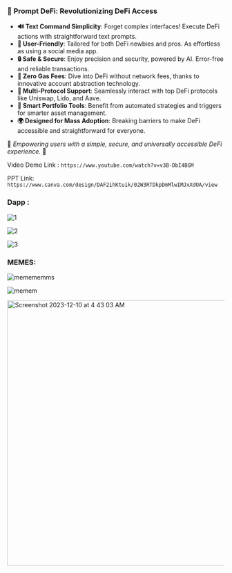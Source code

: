 ### 🚀 **Prompt DeFi: Revolutionizing DeFi Access**

- **🔊 Text Command Simplicity**: Forget complex interfaces! Execute DeFi actions with straightforward text prompts.
- **👥 User-Friendly**: Tailored for both DeFi newbies and pros. As effortless as using a social media app.
- **🔒 Safe & Secure**: Enjoy precision and security, powered by AI. Error-free and reliable transactions.
- **💸 Zero Gas Fees**: Dive into DeFi without network fees, thanks to innovative account abstraction technology.
- **🔗 Multi-Protocol Support**: Seamlessly interact with top DeFi protocols like Uniswap, Lido, and Aave.
- **🧠 Smart Portfolio Tools**: Benefit from automated strategies and triggers for smarter asset management.
- **🌍 Designed for Mass Adoption**: Breaking barriers to make DeFi accessible and straightforward for everyone.

🌟 _Empowering users with a simple, secure, and universally accessible DeFi experience._ 🌟


Video Demo Link : `https://www.youtube.com/watch?v=v3B-DbI4BGM `

PPT Link: `https://www.canva.com/design/DAF2ihKtuik/02W3RTDkpDmMlwIMJxXdOA/view `

### Dapp :
![1](https://github.com/gaurav-11018/Pasta-Proofs/assets/79459872/5810ba55-9b11-441e-91b0-7aab2b098f6f)

![2](https://github.com/gaurav-11018/Pasta-Proofs/assets/79459872/65c7dbfc-30dc-4210-bfd5-1113a302059c)

![3](https://github.com/gaurav-11018/Pasta-Proofs/assets/79459872/2d26cf67-9a56-4db6-83b7-28fdf3d384f8)


### MEMES:

![memememms](https://github.com/gaurav-11018/Pasta-Proofs/assets/79459872/7e2c884a-6351-4dc5-b88a-0ad599bd575f)

![memem](https://github.com/gaurav-11018/Pasta-Proofs/assets/79459872/30a2e3d8-f6dc-46c9-a547-b377202eb7d3)

<img width="614" alt="Screenshot 2023-12-10 at 4 43 03 AM" src="https://github.com/gaurav-11018/Pasta-Proofs/assets/79459872/5f4b6dae-40b4-4d77-a4bf-63780251bbbc">



